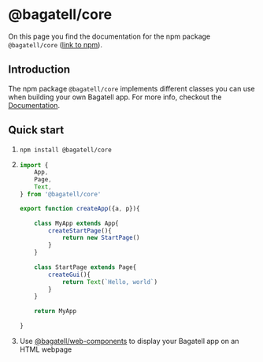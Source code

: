 # @bagatell/core
On this page you find the documentation for the npm package `@bagatell/core` ([link to npm](https://www.npmjs.com/package/@bagatell/core)).




## Introduction
The npm package `@bagatell/core` implements different classes you can use when building your own Bagatell app. For more info, checkout the [Documentation](/documentation/).





## Quick start
1. `npm install @bagatell/core`
2. 
	```js
	import {
		App,
		Page,
		Text,
	} from '@bagatell/core'
	
	export function createApp({a, p}){
		
		class MyApp extends App{
			createStartPage(){
				return new StartPage()
			}
		}
		
		class StartPage extends Page{
			createGui(){
				return Text(`Hello, world`)
			}
		}
		
		return MyApp
		
	}
	```
3. Use [@bagatell/web-components](../web-components/) to display your Bagatell app on an HTML webpage